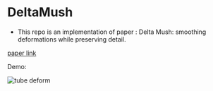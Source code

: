 # DeltaMush
* This repo is an implementation of paper : Delta Mush: smoothing deformations while preserving detail.
  
[paper link](https://dl.acm.org/doi/10.1145/2633374.2633376#:~:text=9-,ABSTRACT,original%20detail%20of%20the%20model.&text=It%20has%20been%20used%20in,it%20was%20developed%20in%202010.)


Demo:<br />

![tube deform](https://user-images.githubusercontent.com/80449377/111985223-53373d00-8b47-11eb-9c53-2cc56a267dc9.png)

<br />
